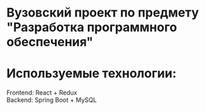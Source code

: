# Вузовский проект по предмету "Разработка программного обеспечения"
# Используемые технологии:
Frontend: React + Redux <br/>
Backend: Spring Boot + MySQL
